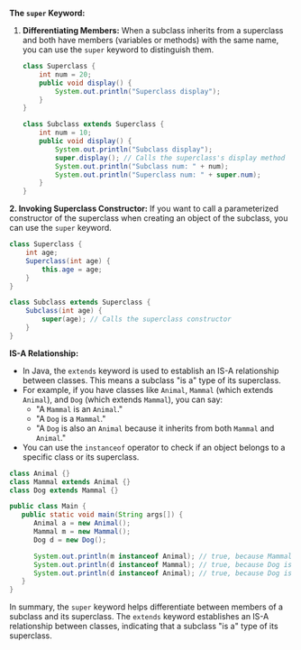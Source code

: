 
**The `super` Keyword:**
1. **Differentiating Members:** When a subclass inherits from a superclass and both have members (variables or methods) with the same name, you can use the `super` keyword to distinguish them.
   ```java
   class Superclass {
       int num = 20;
       public void display() {
           System.out.println("Superclass display");
       }
   }

   class Subclass extends Superclass {
       int num = 10;
       public void display() {
           System.out.println("Subclass display");
           super.display(); // Calls the superclass's display method
           System.out.println("Subclass num: " + num);
           System.out.println("Superclass num: " + super.num);
       }
   }
   ```

**2. Invoking Superclass Constructor:** If you want to call a parameterized constructor of the superclass when creating an object of the subclass, you can use the `super` keyword.
   ```java
   class Superclass {
       int age;
       Superclass(int age) {
           this.age = age;
       }
   }

   class Subclass extends Superclass {
       Subclass(int age) {
           super(age); // Calls the superclass constructor
       }
   }
   ```

**IS-A Relationship:**
- In Java, the `extends` keyword is used to establish an IS-A relationship between classes. This means a subclass "is a" type of its superclass.
- For example, if you have classes like `Animal`, `Mammal` (which extends `Animal`), and `Dog` (which extends `Mammal`), you can say:
   - "A `Mammal` is an `Animal`."
   - "A `Dog` is a `Mammal`."
   - "A `Dog` is also an `Animal` because it inherits from both `Mammal` and `Animal`."
- You can use the `instanceof` operator to check if an object belongs to a specific class or its superclass.

```java
class Animal {}
class Mammal extends Animal {}
class Dog extends Mammal {}

public class Main {
   public static void main(String args[]) {
      Animal a = new Animal();
      Mammal m = new Mammal();
      Dog d = new Dog();

      System.out.println(m instanceof Animal); // true, because Mammal is an Animal
      System.out.println(d instanceof Mammal); // true, because Dog is a Mammal
      System.out.println(d instanceof Animal); // true, because Dog is an Animal
   }
}
```

In summary, the `super` keyword helps differentiate between members of a subclass and its superclass. The `extends` keyword establishes an IS-A relationship between classes, indicating that a subclass "is a" type of its superclass.
